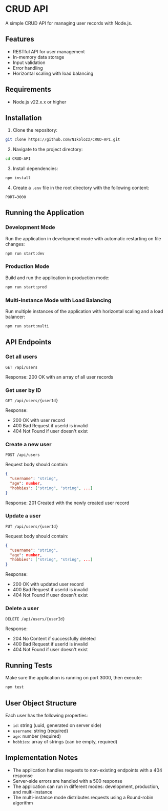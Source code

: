 # CRUD API

A simple CRUD API for managing user records with Node.js.

## Features

- RESTful API for user management
- In-memory data storage
- Input validation
- Error handling
- Horizontal scaling with load balancing

## Requirements

- Node.js v22.x.x or higher

## Installation

1. Clone the repository:
```bash
git clone https://github.com/N1kolozz/CRUD-API.git
```

2. Navigate to the project directory:
```bash
cd CRUD-API
```

3. Install dependencies:
```bash
npm install
```

4. Create a `.env` file in the root directory with the following content:
```
PORT=3000
```

## Running the Application

### Development Mode

Run the application in development mode with automatic restarting on file changes:

```bash
npm run start:dev
```

### Production Mode

Build and run the application in production mode:

```bash
npm run start:prod
```

### Multi-Instance Mode with Load Balancing

Run multiple instances of the application with horizontal scaling and a load balancer:

```bash
npm run start:multi
```

## API Endpoints

### Get all users
```
GET /api/users
```
Response: 200 OK with an array of all user records

### Get user by ID
```
GET /api/users/{userId}
```
Response:
- 200 OK with user record
- 400 Bad Request if userId is invalid
- 404 Not Found if user doesn't exist

### Create a new user
```
POST /api/users
```
Request body should contain:
```json
{
  "username": "string",
  "age": number,
  "hobbies": ["string", "string", ...]
}
```
Response: 201 Created with the newly created user record

### Update a user
```
PUT /api/users/{userId}
```
Request body should contain:
```json
{
  "username": "string",
  "age": number,
  "hobbies": ["string", "string", ...]
}
```
Response:
- 200 OK with updated user record
- 400 Bad Request if userId is invalid
- 404 Not Found if user doesn't exist

### Delete a user
```
DELETE /api/users/{userId}
```
Response:
- 204 No Content if successfully deleted
- 400 Bad Request if userId is invalid
- 404 Not Found if user doesn't exist

## Running Tests

Make sure the application is running on port 3000, then execute:

```bash
npm test
```

## User Object Structure

Each user has the following properties:
- `id`: string (uuid, generated on server side)
- `username`: string (required)
- `age`: number (required)
- `hobbies`: array of strings (can be empty, required)

## Implementation Notes

- The application handles requests to non-existing endpoints with a 404 response
- Server-side errors are handled with a 500 response
- The application can run in different modes: development, production, and multi-instance
- The multi-instance mode distributes requests using a Round-robin algorithm
